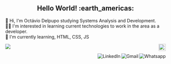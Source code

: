 <h2 align="center">Hello World! :earth_americas:</h2>

:wave: Hi, I'm Octávio Delpupo studying Systems Analysis and Development.<br>:man_technologist: I'm interested in learning current technologies to work in the area as a developer.<br>
:seedling: I'm currently learning, HTML, CSS, JS<br>

<a href="https://https://github.com/OctavioDelpupo">
    <img src="https://img.shields.io/github/followers/OctavioDelpupo?style=social" height="22" title="Follow me" align="right" alt="GitHub">
</a>

![](https://estruyf-github.azurewebsites.net/api/VisitorHit?user=OctavioDelpupo&repo=OctavioDelpupo&countColorcountColor&countColor=%237B1E7A)

<a href="https://api.whatsapp.com/send?phone=5527998193510">
    <img src="https://img.shields.io/badge/-Whatsapp-4CA143?style=flat&labelColor=4CA143&logo=whatsapp&logoColor=white" title="Text me" align="right" alt="Whatsapp">
</a>

<a href="mailto:octavio.delpupo@gmail.com">
    <img src="https://img.shields.io/badge/-Gmail-c14438?style=flat&logo=Gmail&logoColor=white" title="Send me an email" align="right" alt="Gmail">
</a>

<a href="https://www.linkedin.com/in/octavio-delpupo/">
    <img src="https://img.shields.io/badge/-LinkedIn-blue?style=flat&logo=Linkedin&logoColor=white" title="My Social Network" align="right" alt="LinkedIn">
</a>

